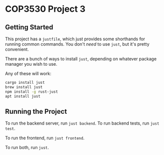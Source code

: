 # COP3530 Project 3

## Getting Started

This project has a `justfile`, which just provides some shorthands for running common commands. You don't _need_ to use `just`, but it's pretty convenient.

There are a bunch of ways to install `just`, depending on whatever package manager you wish to use.

Any of these will work:

```bash
cargo install just
brew install just
npm install -g rust-just
apt install just
```

## Running the Project

To run the backend server, run `just backend`.
To run backend tests, run `just test`.

To run the frontend, run `just frontend`.

To run both, run `just`.
